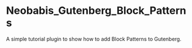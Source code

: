 # Neobabis_Gutenberg_Block_Patterns
A simple tutorial plugin to show how to add Block Patterns to Gutenberg.

